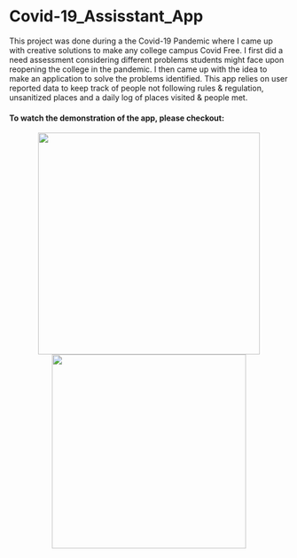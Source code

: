 # Covid-19_Assisstant_App

This project was done during a the Covid-19 Pandemic where I came up with creative solutions to make any college campus Covid Free. I first did a need assessment considering different problems students might face upon reopening the college in the pandemic. I then came up with the idea to make an application to solve the problems identified. This app relies on user reported data to keep track of people not following rules & regulation, unsanitized places and a daily log of places visited & people met.

#### To watch the demonstration of the app, please checkout: <Link to be added>


<p align = "center"><img src = "https://user-images.githubusercontent.com/36654439/106354188-cfd33b00-62bd-11eb-9e5e-fcd4cdc578de.PNG" width = "400">
<img src ="https://user-images.githubusercontent.com/36654439/106354189-d1046800-62bd-11eb-84e4-22e0a8bae0e0.PNG" width = "350"></p>


